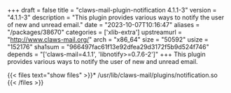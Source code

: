 +++
draft = false
title = "claws-mail-plugin-notification 4.1.1-3"
version = "4.1.1-3"
description = "This plugin provides various ways to notify the user of new and unread email."
date = "2023-10-07T10:16:47"
aliases = "/packages/38670"
categories = ['xlib-extra']
upstreamurl = "http://www.claws-mail.org/"
arch = "x86_64"
size = "50592"
usize = "152176"
sha1sum = "966497fac61f13e92dfea29d3172f5b9d524f746"
depends = "['claws-mail=4.1.1', 'libnotify>=0.7.6-2']"
+++
This plugin provides various ways to notify the user of new and unread email.

{{< files text="show files" >}}* /usr/lib/claws-mail/plugins/notification.so
{{< /files >}}
